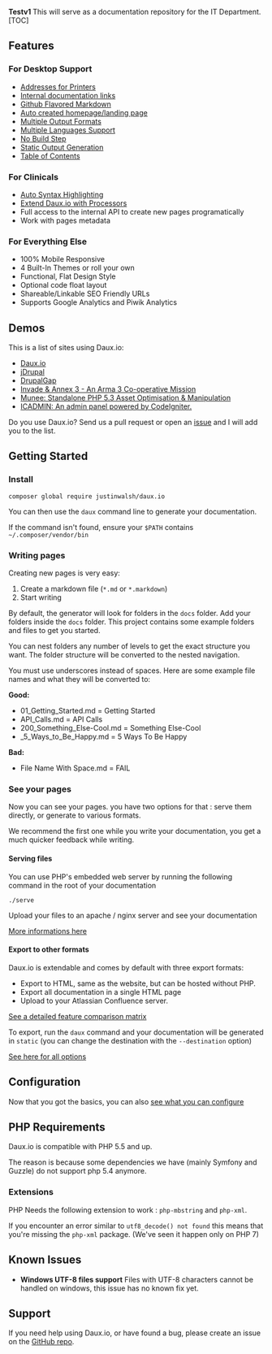 <strong>Testv1 </strong> This will serve as a documentation repository for the IT Department.
[TOC]

## Features

### For Desktop Support 

* [Addresses for Printers](01_Features/Printers_and_WIFI.md)
* [Internal documentation links](01_Features/Internal_links.md)
* [Github Flavored Markdown](01_Features/GitHub_Flavored_Markdown.md)
* [Auto created homepage/landing page](01_Features/Landing_page.md)
* [Multiple Output Formats](01_Features/Multiple_Output_Formats.md)
* [Multiple Languages Support](01_Features/Multilanguage.md)
* [No Build Step](01_Features/Live_mode.md)
* [Static Output Generation](01_Features/Static_Site_Generation.md)
* [Table of Contents](01_Features/Table_of_contents.md)

### For Clinicals

* [Auto Syntax Highlighting](01_Features/Computer_ReFormat.md)
* [Extend Daux.io with Processors](01_For_Developers/Creating_a_Processor.md)
* Full access to the internal API to create new pages programatically
* Work with pages metadata

### For Everything Else

* 100% Mobile Responsive
* 4 Built-In Themes or roll your own
* Functional, Flat Design Style
* Optional code float layout
* Shareable/Linkable SEO Friendly URLs
* Supports Google Analytics and Piwik Analytics

## Demos

This is a list of sites using Daux.io:

* [Daux.io](http://daux.io)
* [jDrupal](http://jdrupal.easystreet3.com/8/docs/)
* [DrupalGap](http://docs.drupalgap.org/8/)
* [Invade & Annex 3 - An Arma 3 Co-operative Mission](http://ia3.ahoyworld.co.uk/)
* [Munee: Standalone PHP 5.3 Asset Optimisation & Manipulation](http://mun.ee)
* [ICADMIN: An admin panel powered by CodeIgniter.](http://istocode.com/shared/ic-admin/)

Do you use Daux.io? Send us a pull request or open an [issue](https://github.com/justinwalsh/daux.io/issues) and I will add you to the list.

## Getting Started

### Install

```
composer global require justinwalsh/daux.io
```

You can then use the `daux` command line to generate your documentation.

If the command isn't found, ensure your `$PATH` contains `~/.composer/vendor/bin`

### Writing pages

Creating new pages is very easy:
1. Create a markdown file (`*.md` or `*.markdown`)
2. Start writing

By default, the generator will look for folders in the `docs` folder.
Add your folders inside the `docs` folder. This project contains some example folders and files to get you started.

You can nest folders any number of levels to get the exact structure you want.
The folder structure will be converted to the nested navigation.

You must use underscores instead of spaces. Here are some example file names and what they will be converted to:

**Good:**

* 01_Getting_Started.md = Getting Started
* API_Calls.md = API Calls
* 200_Something_Else-Cool.md = Something Else-Cool
* _5_Ways_to_Be_Happy.md = 5 Ways To Be Happy

**Bad:**

* File Name With Space.md = FAIL

### See your pages

Now you can see your pages. you have two options for that : serve them directly, or generate to various formats.

We recommend the first one while you write your documentation, you get a much quicker feedback while writing.

#### Serving files

You can use PHP's embedded web server by running the following command in the root of your documentation

```
./serve
```

Upload your files to an apache / nginx server and see your documentation

[More informations here](01_Features/Live_mode.md)

#### Export to other formats

Daux.io is extendable and comes by default with three export formats:

- Export to HTML, same as the website, but can be hosted without PHP.
- Export all documentation in a single HTML page
- Upload to your Atlassian Confluence server.

[See a detailed feature comparison matrix](01_Features/Multiple_Output_Formats.md)

To export, run the `daux` command and your documentation will be generated in `static` (you can change the destination with the `--destination` option)

[See here for all options](01_Features/Static_Site_Generation.md)

## Configuration

Now that you got the basics, you can also [see what you can configure](05_Configuration/_index.md)

## PHP Requirements

Daux.io is compatible with PHP 5.5 and up.

The reason is because some dependencies we have (mainly Symfony and Guzzle) do not support php 5.4 anymore.

### Extensions

PHP Needs the following extension to work : `php-mbstring` and `php-xml`.

If you encounter an error similar to `utf8_decode() not found` this means that you're missing the `php-xml` package. (We've seen it happen only on PHP 7)

## Known Issues

- __Windows UTF-8 files support__ Files with UTF-8 characters cannot be handled on windows, this issue has no known fix yet.


## Support

If you need help using Daux.io, or have found a bug, please create an issue on the <a href="https://github.com/justinwalsh/daux.io/issues" target="_blank">GitHub repo</a>.
